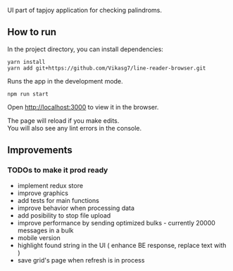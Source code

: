 UI part of tapjoy application for checking palindroms.

## How to run

In the project directory, you can install dependencies:

```
yarn install
yarn add git+https://github.com/Vikasg7/line-reader-browser.git
```

Runs the app in the development mode.<br />

 `npm run start`

Open [http://localhost:3000](http://localhost:3000) to view it in the browser.

The page will reload if you make edits.<br />
You will also see any lint errors in the console.

## Improvements

### TODOs to make it prod ready

* implement redux store
* improve graphics
* add tests for main functions
* improve behavior when processing data
* add posibility to stop file upload
* improve performance by sending optimized bulks - currently 20000 messages in a bulk
* mobile version
* highlight found string in the UI ( enhance BE response, replace text with <span class=""></span> )
* save grid's page when refresh is in process
